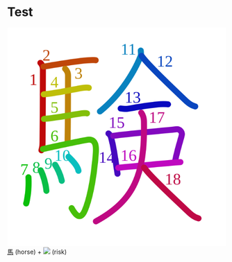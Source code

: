 # Test
![9a13](Kanji/kanji-colorize/9a13.svg)
[馬](Kanji/kanji-dict/馬.md) (horse) + ![](http://www.kanjidamage.com/assets/radsmall/risk-1f94bf03848bdb6fc0794f0310cdaf400feb2ae772e45dca5614d7569b6c343a.jpg) (risk)